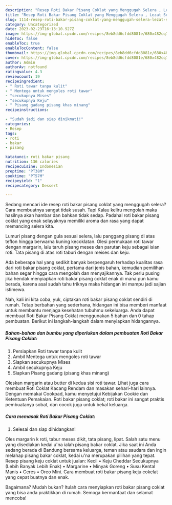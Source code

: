 ```yaml
---
description: "Resep Roti Bakar Pisang Coklat yang Menggugah Selera , Lezat Sekali"
title: "Resep Roti Bakar Pisang Coklat yang Menggugah Selera , Lezat Sekali"
slug: 1114-resep-roti-bakar-pisang-coklat-yang-menggugah-selera-lezat-sekali
category: Uncategorized
date: 2023-02-23T16:13:10.927Z
image: https://img-global.cpcdn.com/recipes/8eb8dd6cfdd8081e/680x482cq70/roti-bakar-pisang-coklat-foto-resep-utama.jpg
hideToc: false
enableToc: true
enableTocContent: false
thumbnail: https://img-global.cpcdn.com/recipes/8eb8dd6cfdd8081e/680x482cq70/roti-bakar-pisang-coklat-foto-resep-utama.jpg
cover: https://img-global.cpcdn.com/recipes/8eb8dd6cfdd8081e/680x482cq70/roti-bakar-pisang-coklat-foto-resep-utama.jpg
author: Admin
authorAv: notfound
ratingvalue: 4.3
reviewcount: 19
recipeingredient:
- " Roti tawar tanpa kulit"
- " Mentega untuk mengoles roti tawar"
- "secukupnya Mises"
- "secukupnya Keju"
- " Pisang gadang pisang khas minang"
recipeinstructions:

- "Sudah jadi dan siap dinikmati!"
categories:
- Resep
tags:
- roti
- bakar
- pisang

katakunci: roti bakar pisang 
nutrition: 136 calories
recipecuisine: Indonesian
preptime: "PT38M"
cooktime: "PT57M"
recipeyield: "1"
recipecategory: Dessert

---
```



Sedang mencari ide resep roti bakar pisang coklat yang menggugah selera? Cara membuatnya sangat tidak susah. Tapi Kalau keliru mengolah maka hasilnya akan hambar dan bahkan tidak sedap. Padahal roti bakar pisang coklat yang enak selayaknya memiliki aroma dan rasa yang dapat memancing selera kita.


Lumuri pisang dengan gula sesuai selera, lalu panggang pisang di atas teflon hingga berwarna kuning kecoklatan. Olesi permukaan roti tawar dengan margarin, lalu taruh pisang meses dan parutan keju sebagai isian roti. Tata pisang di atas roti taburi dengan meises dan keju.

Ada beberapa hal yang sedikit banyak berpengaruh terhadap kualitas rasa dari roti bakar pisang coklat, pertama dari jenis bahan, kemudian pemilihan bahan segar hingga cara mengolah dan menyajikannya. Tak perlu pusing jika hendak menyiapkan roti bakar pisang coklat enak di mana pun kamu berada, karena asal sudah tahu triknya maka hidangan ini mampu jadi sajian istimewa.


Nah, kali ini kita coba, yuk, ciptakan roti bakar pisang coklat sendiri di rumah. Tetap berbahan yang sederhana, hidangan ini bisa memberi manfaat untuk membantu menjaga kesehatan tubuhmu sekeluarga. Anda dapat membuat Roti Bakar Pisang Coklat menggunakan 5 bahan dan 0 tahap pembuatan. Berikut ini langkah-langkah dalam menyiapkan hidangannya.

<!--inarticleads1-->

##### Bahan-bahan dan bumbu yang diperlukan dalam pembuatan Roti Bakar Pisang Coklat:

1. Persiapkan  Roti tawar tanpa kulit
1. Ambil  Mentega untuk mengoles roti tawar
1. Siapkan secukupnya Mises
1. Ambil secukupnya Keju
1. Siapkan  Pisang gadang (pisang khas minang)


Oleskan margarin atau butter di kedua sisi roti tawar. Lihat juga cara membuat Roti Coklat Kacang Rendam dan masakan sehari-hari lainnya. Dengan memakai Cookpad, kamu menyetujui Kebijakan Cookie dan Ketentuan Pemakaian. Roti bakar pisang coklat; roti bakar ini sangat praktis pembuatanya sobat, dan cocok juga untuk bekal keluarga. 

<!--inarticleads2-->

##### Cara memasak Roti Bakar Pisang Coklat:


1. Selesai dan siap dihidangkan!

Oles margarin k roti, tabur meses dikit, tata pisang, lipat. Salah satu menu yang disediakan kedai u&#39;na ialah pisang bakar coklat. Jika saat ini Anda sedang berada di Bandung bersama keluarga, teman atau saudara dan ingin melahap pisang bakar coklat, kedai u&#39;na merupakan pilihan yang tepat. Resep pisang keju coklat untuk jualan: Kecil • Keju Cheddar Secukupnya (Lebih Banyak Lebih Enak) • Margarine • Minyak Goreng • Susu Kental Manis • Ceres • Oreo Mini. Cara membuat roti bakar pisang keju cokelat yang cepat buatnya dan enak. 

Bagaimana? Mudah bukan? Itulah cara menyiapkan roti bakar pisang coklat yang bisa anda praktikkan di rumah. Semoga bermanfaat dan selamat mencoba!
